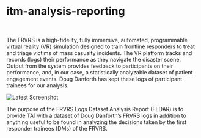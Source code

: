# itm-analysis-reporting

 

The FRVRS is a high-fidelity, fully immersive, automated, programmable virtual reality (VR) simulation designed to train frontline responders to treat and triage victims of mass casualty incidents. The VR platform tracks and records (logs) their performance as they navigate the disaster scene. Output from the system provides feedback to participants on their performance, and, in our case, a statistically analyzable dataset of patient engagement events. Doug Danforth has kept these logs of participant trainees for our analysis.

![Latest Screenshot](https://github.com/NextCenturyCorporation/itm-analysis-reporting/assets/6145699/001cd6a5-6f79-4955-9bfe-fda717728623)


The purpose of the FRVRS Logs Dataset Analysis Report (FLDAR) is to provide TA1 with a dataset of Doug Danforth’s FRVRS logs in addition to anything useful to be found in analyzing the decisions taken by the first responder trainees (DMs) of the FRVRS.

